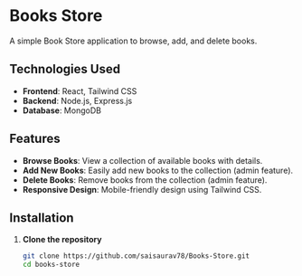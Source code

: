 # Books Store

A simple Book Store application to browse, add, and delete books.

## Technologies Used

- **Frontend**: React, Tailwind CSS
- **Backend**: Node.js, Express.js
- **Database**: MongoDB

## Features

- **Browse Books**: View a collection of available books with details.
- **Add New Books**: Easily add new books to the collection (admin feature).
- **Delete Books**: Remove books from the collection (admin feature).
- **Responsive Design**: Mobile-friendly design using Tailwind CSS.

## Installation

1. **Clone the repository**
   ```bash
   git clone https://github.com/saisaurav78/Books-Store.git
   cd books-store
